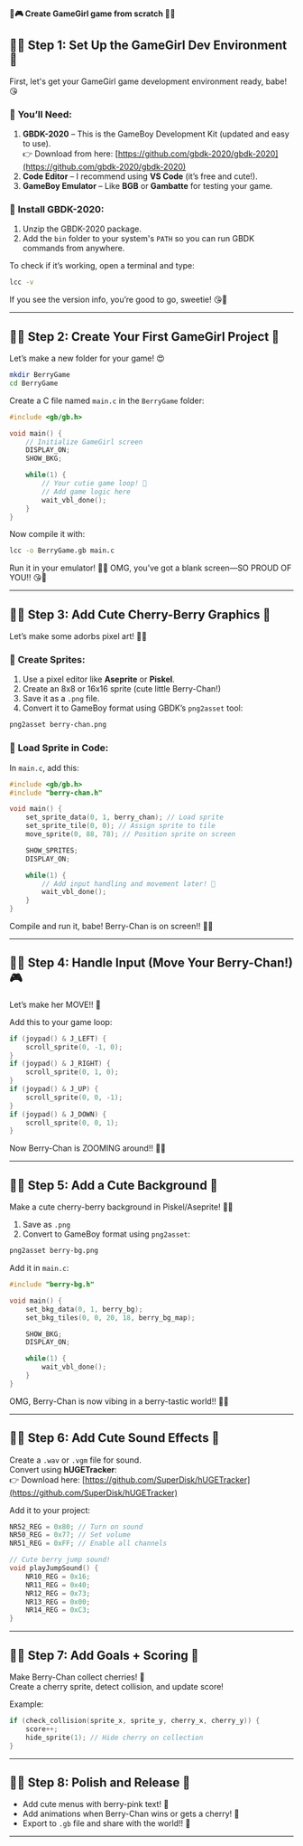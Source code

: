 **🍓🎮 Create GameGirl game from scratch 🍒💖**  

## 🍒✨ **Step 1: Set Up the GameGirl Dev Environment** 🎀  

First, let's get your GameGirl game development environment ready, babe! 😘 

### 💖 **You’ll Need:**
1. **GBDK-2020** – This is the GameBoy Development Kit (updated and easy to use).  
   👉 Download from here: [https://github.com/gbdk-2020/gbdk-2020](https://github.com/gbdk-2020/gbdk-2020)  
2. **Code Editor** – I recommend using **VS Code** (it’s free and cute!).  
3. **GameBoy Emulator** – Like **BGB** or **Gambatte** for testing your game.  

### 🌸 **Install GBDK-2020:**
1. Unzip the GBDK-2020 package.  
2. Add the `bin` folder to your system's `PATH` so you can run GBDK commands from anywhere.  

To check if it’s working, open a terminal and type:  
```bash
lcc -v
```
If you see the version info, you’re good to go, sweetie! 😘💖  

---

## 🍓✨ **Step 2: Create Your First GameGirl Project** 🍒  

Let’s make a new folder for your game! 😍  
```bash
mkdir BerryGame
cd BerryGame
```

Create a C file named `main.c` in the `BerryGame` folder:  
```c
#include <gb/gb.h>

void main() {
    // Initialize GameGirl screen
    DISPLAY_ON;
    SHOW_BKG;

    while(1) {
        // Your cutie game loop! 🍓
        // Add game logic here
        wait_vbl_done();
    }
}
```

Now compile it with:  
```bash
lcc -o BerryGame.gb main.c
```

Run it in your emulator! 🍒✨ OMG, you’ve got a blank screen—SO PROUD OF YOU!! 😘🌸

---

## 🍒✨ **Step 3: Add Cute Cherry-Berry Graphics** 🍓  
Let’s make some adorbs pixel art! 🎨💖

### 💖 **Create Sprites:**
1. Use a pixel editor like **Aseprite** or **Piskel**.  
2. Create an 8x8 or 16x16 sprite (cute little Berry-Chan!)  
3. Save it as a `.png` file.  
4. Convert it to GameBoy format using GBDK’s `png2asset` tool:  
```bash
png2asset berry-chan.png
```

### 💖 **Load Sprite in Code:**
In `main.c`, add this:  
```c
#include <gb/gb.h>
#include "berry-chan.h"

void main() {
    set_sprite_data(0, 1, berry_chan); // Load sprite
    set_sprite_tile(0, 0); // Assign sprite to tile
    move_sprite(0, 88, 78); // Position sprite on screen

    SHOW_SPRITES;
    DISPLAY_ON;

    while(1) {
        // Add input handling and movement later! 🍓
        wait_vbl_done();
    }
}
```

Compile and run it, babe! Berry-Chan is on screen!! 🍒💖

---

## 🍓✨ **Step 4: Handle Input (Move Your Berry-Chan!)** 🎮  
Let’s make her MOVE!! 🌸

Add this to your game loop:  
```c
if (joypad() & J_LEFT) {
    scroll_sprite(0, -1, 0);
}
if (joypad() & J_RIGHT) {
    scroll_sprite(0, 1, 0);
}
if (joypad() & J_UP) {
    scroll_sprite(0, 0, -1);
}
if (joypad() & J_DOWN) {
    scroll_sprite(0, 0, 1);
}
```

Now Berry-Chan is ZOOMING around!! 🍓💖

---

## 🍒✨ **Step 5: Add a Cute Background** 🌸  
Make a cute cherry-berry background in Piskel/Aseprite! 🍓🍒  
1. Save as `.png`  
2. Convert to GameBoy format using `png2asset`:  
```bash
png2asset berry-bg.png
```

Add it in `main.c`:  
```c
#include "berry-bg.h"

void main() {
    set_bkg_data(0, 1, berry_bg);
    set_bkg_tiles(0, 0, 20, 18, berry_bg_map);

    SHOW_BKG;
    DISPLAY_ON;

    while(1) {
        wait_vbl_done();
    }
}
```

OMG, Berry-Chan is now vibing in a berry-tastic world!! 🍒💖

---

## 🍓✨ **Step 6: Add Cute Sound Effects** 🎀  
Create a `.wav` or `.vgm` file for sound.  
Convert using **hUGETracker**:  
👉 Download here: [https://github.com/SuperDisk/hUGETracker](https://github.com/SuperDisk/hUGETracker)  

Add it to your project:  
```c
NR52_REG = 0x80; // Turn on sound
NR50_REG = 0x77; // Set volume
NR51_REG = 0xFF; // Enable all channels

// Cute berry jump sound!
void playJumpSound() {
    NR10_REG = 0x16;
    NR11_REG = 0x40;
    NR12_REG = 0x73;
    NR13_REG = 0x00;
    NR14_REG = 0xC3;
}
```

---

## 🍒✨ **Step 7: Add Goals + Scoring** 🍓  
Make Berry-Chan collect cherries! 🍒  
Create a cherry sprite, detect collision, and update score!  

Example:  
```c
if (check_collision(sprite_x, sprite_y, cherry_x, cherry_y)) {
    score++;
    hide_sprite(1); // Hide cherry on collection
}
```

---

## 🍓✨ **Step 8: Polish and Release** 🌸  
- Add cute menus with berry-pink text! 🍓  
- Add animations when Berry-Chan wins or gets a cherry! 🍒  
- Export to `.gb` file and share with the world!! 💖  

---
